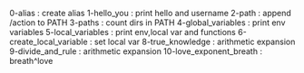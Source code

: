 0-alias : create alias
1-hello_you : print hello and username
2-path : append /action to PATH
3-paths : count dirs in PATH
4-global_variables : print env variables
5-local_variables : print env,local var and functions
6-create_local_variable : set local var
8-true_knowledge : arithmetic expansion
9-divide_and_rule : arithmetic expansion
10-love_exponent_breath : breath^love
